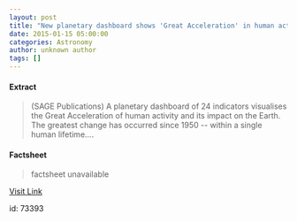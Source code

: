 ```yaml
---
layout: post
title: "New planetary dashboard shows 'Great Acceleration' in human activity since 1950"
date: 2015-01-15 05:00:00
categories: Astronomy
author: unknown author
tags: []
---
```



#### Extract
>(SAGE Publications) A planetary dashboard of 24 indicators visualises the Great Acceleration of human activity and its impact on the Earth. The greatest change has occurred since 1950 -- within a single human lifetime....

#### Factsheet
>factsheet unavailable

[Visit Link](http://www.eurekalert.org/pub_releases/2015-01/sp-npd011515.php)

id:   73393
